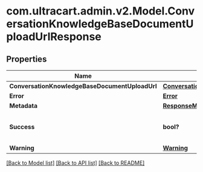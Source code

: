 # com.ultracart.admin.v2.Model.ConversationKnowledgeBaseDocumentUploadUrlResponse
## Properties

Name | Type | Description | Notes
------------ | ------------- | ------------- | -------------
**ConversationKnowledgeBaseDocumentUploadUrl** | [**ConversationKnowledgeBaseDocumentUploadUrl**](ConversationKnowledgeBaseDocumentUploadUrl.md) |  | [optional] 
**Error** | [**Error**](Error.md) |  | [optional] 
**Metadata** | [**ResponseMetadata**](ResponseMetadata.md) |  | [optional] 
**Success** | **bool?** | Indicates if API call was successful | [optional] 
**Warning** | [**Warning**](Warning.md) |  | [optional] 


[[Back to Model list]](../README.md#documentation-for-models) [[Back to API list]](../README.md#documentation-for-api-endpoints) [[Back to README]](../README.md)

